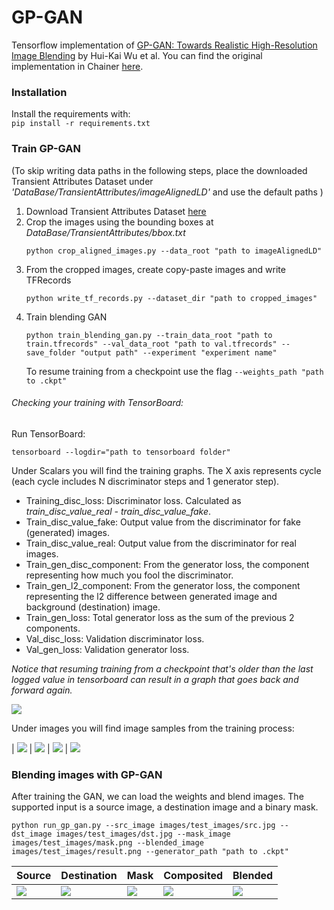 # GP-GAN

Tensorflow implementation of [GP-GAN: Towards Realistic High-Resolution Image Blending](https://arxiv.org/pdf/1703.07195.pdf)
 by Hui-Kai Wu et al. You can find the original implementation in Chainer [here](https://github.com/wuhuikai/GP-GAN).

### Installation

Install the requirements with:\
`pip install -r requirements.txt`

### Train GP-GAN
(To skip writing data paths in the following steps, place the downloaded Transient Attributes Dataset under 
_'DataBase/TransientAttributes/imageAlignedLD'_ and use the default paths )

1. Download Transient Attributes Dataset [here](http://transattr.cs.brown.edu/)
2. Crop the images using the bounding boxes at _DataBase/TransientAttributes/bbox.txt_
    ```
    python crop_aligned_images.py --data_root "path to imageAlignedLD"
    ```
3. From the cropped images, create copy-paste images and write TFRecords
   ```
   python write_tf_records.py --dataset_dir "path to cropped_images"
   ```
4. Train blending GAN
    ```
    python train_blending_gan.py --train_data_root "path to train.tfrecords" --val_data_root "path to val.tfrecords" --save_folder "output path" --experiment "experiment name"
    ```
    To resume training from a checkpoint use the flag `--weights_path "path to .ckpt"`

 ###### Checking your training with TensorBoard:
 
 Run TensorBoard:
 ```
 tensorboard --logdir="path to tensorboard folder"
 ```
 Under Scalars you will find the training graphs. The X axis represents cycle
  (each cycle includes N discriminator steps and 1 generator step).
  
  - Training_disc_loss: Discriminator loss. Calculated as _train_disc_value_real - train_disc_value_fake_.
  - Train_disc_value_fake: Output value from the discriminator for fake (generated) images.
  - Train_disc_value_real: Output value from the discriminator for real images.
  - Train_gen_disc_component: From the generator loss, the component representing how much you fool the discriminator.
  - Train_gen_l2_component: From the generator loss, the component representing the l2 difference between generated image and background (destination) image.
  - Train_gen_loss: Total generator loss as the sum of the previous 2 components.
  - Val_disc_loss: Validation discriminator loss.
  - Val_gen_loss: Validation generator loss.
  
  _Notice that resuming training from a checkpoint that's older
   than the last logged value in tensorboard can result in a graph that goes back and forward again._
 
 ![](DataBase/example_results/merge_from_ofoct.jpg)

 Under images you will find image samples from the training process: 
 
 | ![](DataBase/example_results/composed_image_1.PNG) | ![](DataBase/example_results/composed_image_2.PNG) | ![](DataBase/example_results/real_image_1.PNG) | ![](DataBase/example_results/real_image_2.PNG)
 
### Blending images with GP-GAN

After training the GAN, we can load the weights and blend images. The supported input is a source image, a destination image and a binary mask.

```
python run_gp_gan.py --src_image images/test_images/src.jpg --dst_image images/test_images/dst.jpg --mask_image images/test_images/mask.png --blended_image images/test_images/result.png --generator_path "path to .ckpt"
```


| Source | Destination | Mask | Composited | Blended |
| --- | --- | --- | --- | --- |
| ![](DataBase/test_images/src.jpg) | ![](DataBase/test_images/dst.jpg) | ![](DataBase/test_images/mask_display.png) | ![](DataBase/test_images/copy-paste.png) | ![](DataBase/test_images/result.jpg) |